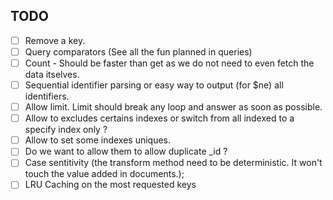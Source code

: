 ## TODO 

- [ ] Remove a key.
- [ ] Query comparators (See all the fun planned in queries)
- [ ] Count - Should be faster than get as we do not need to even fetch the data itselves.
- [ ] Sequential identifier parsing or easy way to output (for $ne) all identifiers.
- [ ] Allow limit. Limit should break any loop and answer as soon as possible.
- [ ] Allow to excludes certains indexes or switch from all indexed to a specify index only ?
- [ ] Allow to set some indexes uniques.
- [ ] Do we want to allow them to allow duplicate _id ?
- [ ] Case sentitivity (the transform method need to be deterministic. It won't touch the value added in documents.);
- [ ] LRU Caching on the most requested keys
